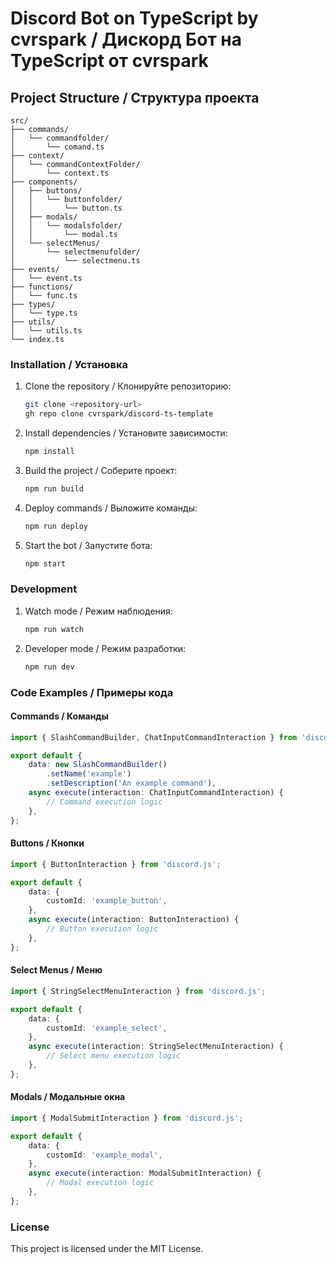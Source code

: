 # Discord Bot on TypeScript by cvrspark / Дискорд Бот на TypeScript от cvrspark

## Project Structure / Структура проекта

```plaintext
src/
├── commands/
│   └── commandfolder/
│       └── comand.ts
├── context/
│   └── commandContextFolder/
│       └── context.ts
├── components/
│   ├── buttons/
│   │   └── buttonfolder/
│   │       └── button.ts
│   ├── modals/
│   │   └── modalsfolder/
│   │       └── modal.ts
│   └── selectMenus/
│       └── selectmenufolder/
│           └── selectmenu.ts
├── events/
│   └── event.ts
├── functions/
│   └── func.ts
├── types/
│   └── type.ts
├── utils/
│   └── utils.ts
└── index.ts
```

### Installation / Установка

1. Clone the repository / Клонируйте репозиторию:
   ```bash
   git clone <repository-url>
   gh repo clone cvrspark/discord-ts-template
   ```

2. Install dependencies / Установите зависимости:
   ```bash
   npm install
   ```

3. Build the project / Соберите проект:
   ```bash
   npm run build
   ```

4. Deploy commands / Выложите команды:
   ```bash
   npm run deploy
   ```

5. Start the bot / Запустите бота:
   ```bash
   npm start
   ```

### Development

1. Watch mode / Режим наблюдения:
   ```bash
   npm run watch
   ```

2. Developer mode / Режим разработки:
   ```bash
   npm run dev
   ```

### Code Examples / Примеры кода

#### Commands / Команды
```typescript
import { SlashCommandBuilder, ChatInputCommandInteraction } from 'discord.js';

export default {
    data: new SlashCommandBuilder()
        .setName('example')
        .setDescription('An example command'),
    async execute(interaction: ChatInputCommandInteraction) {
        // Command execution logic
    },
};
```

#### Buttons / Кнопки
```typescript
import { ButtonInteraction } from 'discord.js';

export default {
    data: {
        customId: 'example_button',
    },
    async execute(interaction: ButtonInteraction) {
        // Button execution logic
    },
};
```

#### Select Menus / Mеню
```typescript
import { StringSelectMenuInteraction } from 'discord.js';

export default {
    data: {
        customId: 'example_select',
    },
    async execute(interaction: StringSelectMenuInteraction) {
        // Select menu execution logic
    },
};
```

#### Modals / Модальные окна
```typescript
import { ModalSubmitInteraction } from 'discord.js';

export default {
    data: {
        customId: 'example_modal',
    },
    async execute(interaction: ModalSubmitInteraction) {
        // Modal execution logic
    },
};
```

### License

This project is licensed under the MIT License.
